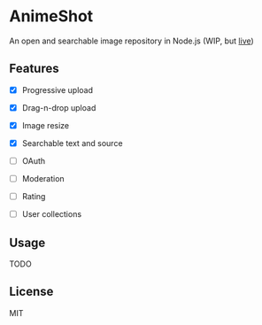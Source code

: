 
AnimeShot
=========

An open and searchable image repository in Node.js (WIP, but [live](https://as.bitinn.net/))


## Features

- [x] Progressive upload
- [x] Drag-n-drop upload
- [x] Image resize
- [x] Searchable text and source
- [ ] OAuth
- [ ] Moderation
- [ ] Rating
- [ ] User collections


## Usage

TODO


## License

MIT
